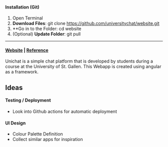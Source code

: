 #### Installation (Git)
1. Open Terminal
2. **Download Files**: git clone https://github.com/universitychat/website.git
3. **Go in to the Folder: cd website
4. (Optional) **Update Folder**: git pull

---


#### [Website](https://universitychat.github.io/website) | [Reference](http://hsgchat.azurewebsites.net/)

Unichat is a simple chat platform that is developed by students during a course at the University of St. Gallen. This Webapp is created using angular as a framework.

## Ideas

#### Testing / Deployment
- Look into Github actions for automatic deployment

#### UI Design
- Colour Palette Definition
- Collect similar apps for inspiration
